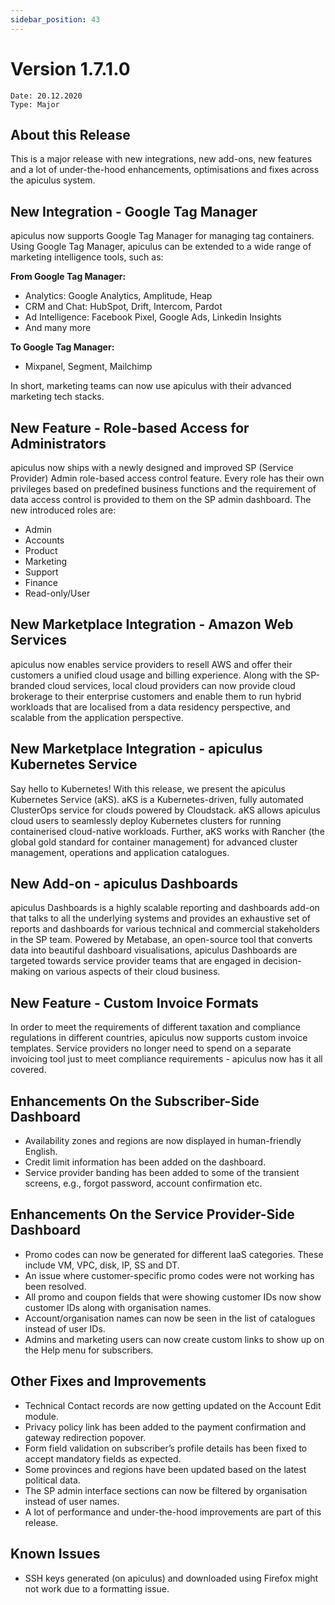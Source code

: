 ```yaml
---
sidebar_position: 43
---
```

# Version 1.7.1.0
```
Date: 20.12.2020
Type: Major
```

## About this Release

This is a major release with new integrations, new add-ons, new features and a lot of under-the-hood enhancements, optimisations and fixes across the apiculus system.

## New Integration - Google Tag Manager

apiculus now supports Google Tag Manager for managing tag containers. Using Google Tag Manager, apiculus can be extended to a wide range of marketing intelligence tools, such as:

**From Google Tag Manager:**

- Analytics: Google Analytics, Amplitude, Heap
- CRM and Chat: HubSpot, Drift, Intercom, Pardot
- Ad Intelligence: Facebook Pixel, Google Ads, Linkedin Insights
- And many more

**To Google Tag Manager:**
- Mixpanel, Segment, Mailchimp

In short, marketing teams can now use apiculus with their advanced marketing tech stacks.

## New Feature - Role-based Access for Administrators

apiculus now ships with a newly designed and improved SP (Service Provider) Admin role-based access control feature. Every role has their own privileges based on predefined business functions and the requirement of data access control is provided to them on the SP admin dashboard. The new introduced roles are:

- Admin
- Accounts
- Product
- Marketing
- Support
- Finance
- Read-only/User

## New Marketplace Integration - Amazon Web Services

apiculus now enables service providers to resell AWS and offer their customers a unified cloud usage and billing experience. Along with the SP-branded cloud services, local cloud providers can now provide cloud brokerage to their enterprise customers and enable them to run hybrid workloads that are localised from a data residency perspective, and scalable from the application perspective.

## New Marketplace Integration - apiculus Kubernetes Service

Say hello to Kubernetes! With this release, we present the apiculus Kubernetes Service (aKS). aKS is a Kubernetes-driven, fully automated ClusterOps service for clouds powered by Cloudstack. aKS allows apiculus cloud users to seamlessly deploy Kubernetes clusters for running containerised cloud-native workloads. Further, aKS works with Rancher (the global gold standard for container management) for advanced cluster management, operations and application catalogues.

## New Add-on - apiculus Dashboards

apiculus Dashboards is a highly scalable reporting and dashboards add-on that talks to all the underlying systems and provides an exhaustive set of reports and dashboards for various technical and commercial stakeholders in the SP team. Powered by Metabase, an open-source tool that converts data into beautiful dashboard visualisations, apiculus Dashboards are targeted towards service provider teams that are engaged in decision-making on various aspects of their cloud business.

## New Feature - Custom Invoice Formats

In order to meet the requirements of different taxation and compliance regulations in different countries, apiculus now supports custom invoice templates. Service providers no longer need to spend on a separate invoicing tool just to meet compliance requirements - apiculus now has it all covered.

## Enhancements On the Subscriber-Side Dashboard

- Availability zones and regions are now displayed in human-friendly English.
- Credit limit information has been added on the dashboard.
- Service provider banding has been added to some of the transient screens, e.g., forgot password, account confirmation etc.

## Enhancements On the Service Provider-Side Dashboard

- Promo codes can now be generated for different IaaS categories. These include VM, VPC, disk, IP, SS and DT.
- An issue where customer-specific promo codes were not working has been resolved.
- All promo and coupon fields that were showing customer IDs now show customer IDs along with organisation names.
- Account/organisation names can now be seen in the list of catalogues instead of user IDs.
- Admins and marketing users can now create custom links to show up on the Help menu for subscribers.

## Other Fixes and Improvements

- Technical Contact records are now getting updated on the Account Edit module.
- Privacy policy link has been added to the payment confirmation and gateway redirection popover.
- Form field validation on subscriber’s profile details has been fixed to accept mandatory fields as expected.
- Some provinces and regions have been updated based on the latest political data.
- The SP admin interface sections can now be filtered by organisation instead of user names.
- A lot of performance and under-the-hood improvements are part of this release.

## Known Issues

- SSH keys generated (on apiculus) and downloaded using Firefox might not work due to a formatting issue.





